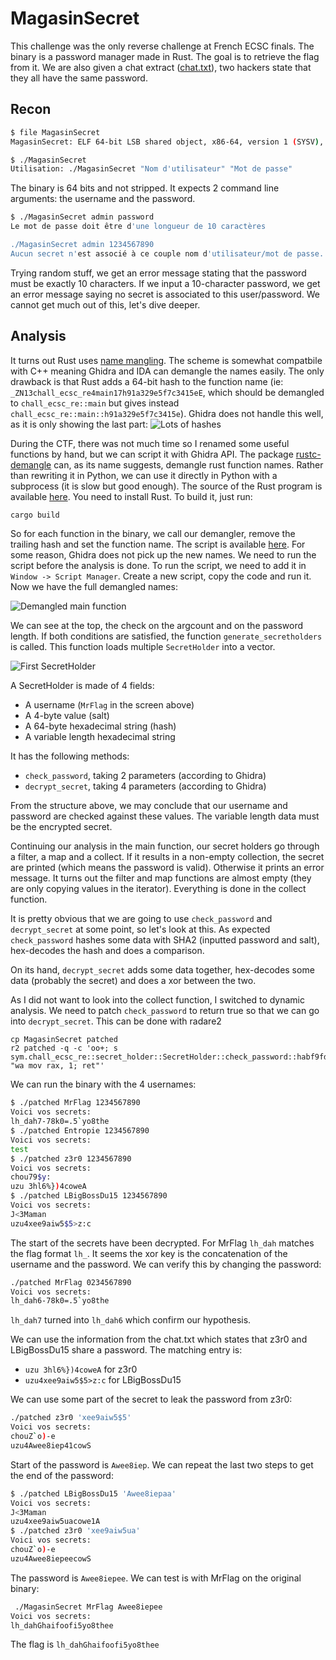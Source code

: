 MagasinSecret
===========================

This challenge was the only reverse challenge at French ECSC finals.
The binary is a password manager made in Rust. The goal is to retrieve the flag from it.
We are also given a chat extract ([chat.txt](chat.txt)), two hackers state that they all have the same password.

## Recon

```bash
$ file MagasinSecret
MagasinSecret: ELF 64-bit LSB shared object, x86-64, version 1 (SYSV), dynamically linked, interpreter /lib64/ld-linux-x86-64.so.2, for GNU/Linux 3.2.0, BuildID[sha1]=b188a66c1ae48f72aa61bfc8e4f1677424cf88b2, not stripped

$ ./MagasinSecret
Utilisation: ./MagasinSecret "Nom d'utilisateur" "Mot de passe"
```

The binary is 64 bits and not stripped. It expects 2 command line arguments: the username and the password.

```bash
$ ./MagasinSecret admin password
Le mot de passe doit être d'une longueur de 10 caractères

./MagasinSecret admin 1234567890
Aucun secret n'est associé à ce couple nom d'utilisateur/mot de passe.
```

Trying random stuff, we get an error message stating that the password must be exactly 10 characters.
If we input a 10-character password, we get an error message saying no secret is associated to this user/password.
We cannot get much out of this, let's dive deeper.

## Analysis

It turns out Rust uses [name mangling](https://en.wikipedia.org/wiki/Name_mangling). The scheme is somewhat compatbile with C++ meaning Ghidra and IDA can demangle the names easily.
The only drawback is that Rust adds a 64-bit hash to the function name (ie: `_ZN13chall_ecsc_re4main17h91a329e5f7c3415eE`, which should be demangled to `chall_ecsc_re::main` but gives instead `chall_ecsc_re::main::h91a329e5f7c3415e`). 
Ghidra does not handle this well, as it is only showing the last part:
![Lots of hashes](img/hash_everywhere.png)

During the CTF, there was not much time so I renamed some useful functions by hand, but we can script it with Ghidra API.
The package [rustc-demangle](https://github.com/alexcrichton/rustc-demangle) can, as its name suggests, demangle rust function names.
Rather than rewriting it in Python, we can use it directly in Python with a subprocess (it is slow but good enough). The source of the Rust program is available [here](demangler). You need to install Rust.
To build it, just run:
```bash
cargo build
```

So for each function in the binary, we call our demangler, remove the trailing hash and set the function name. The script is available [here](rust_rename.py). For some reason, Ghidra does not pick up the new names. We need to run the script before the analysis is done.
To run the script, we need to add it in `Window -> Script Manager`. Create a new script, copy the code and run it.
Now we have the full demangled names:

![Demangled main function](img/demangled_main.png)

We can see at the top, the check on the argcount and on the password length.
If both conditions are satisfied, the function `generate_secretholders` is called. 
This function loads multiple `SecretHolder` into a vector. 

![First SecretHolder](img/secret_holder.png)

A SecretHolder is made of 4 fields:
* A username (`MrFlag` in the screen above)
* A 4-byte value (salt)
* A 64-byte hexadecimal string (hash)
* A variable length hexadecimal string

It has the following methods:
* `check_password`, taking 2 parameters (according to Ghidra)
* `decrypt_secret`, taking 4 parameters (according to Ghidra)

From the structure above, we may conclude that our username and password are checked against these values. The variable length data must be the encrypted secret.

Continuing our analysis in the main function, our secret holders go through a filter, a map and a collect. If it results in a non-empty collection, the secret are printed (which means the password is valid). Otherwise it prints an error message.
It turns out the filter and map functions are almost empty (they are only copying values in the iterator). Everything is done in the collect function.

It is pretty obvious that we are going to use `check_password` and `decrypt_secret` at some point, so let's look at this.
As expected `check_password` hashes some data with SHA2 (inputted password and salt), hex-decodes the hash and does a comparison.

On its hand, `decrypt_secret` adds some data together, hex-decodes some data (probably the secret) and does a xor between the two.

As I did not want to look into the collect function, I switched to dynamic analysis. 
We need to patch `check_password` to return true so that we can go into `decrypt_secret`. This can be done with radare2

```
cp MagasinSecret patched
r2 patched -q -c 'oo+; s sym.chall_ecsc_re::secret_holder::SecretHolder::check_password::habf9fdd677886c4e; "wa mov rax, 1; ret"'
```

We can run the binary with the 4 usernames:

```bash
$ ./patched MrFlag 1234567890
Voici vos secrets:
lh_dah7-78k0=.5`yo8the
$ ./patched Entropie 1234567890
Voici vos secrets:
test
$ ./patched z3r0 1234567890
Voici vos secrets:
chou79$y:
uzu 3hl6%})4coweA
$ ./patched LBigBossDu15 1234567890
Voici vos secrets:
J<3Maman
uzu4xee9aiw5$5>z:c	
```

The start of the secrets have been decrypted. For MrFlag `lh_dah` matches the flag format `lh_`.
It seems the xor key is the concatenation of the username and the password. 
We can verify this by changing the password:

```bash
./patched MrFlag 0234567890
Voici vos secrets:
lh_dah6-78k0=.5`yo8the
```

`lh_dah7` turned into `lh_dah6` which confirm our hypothesis.

We can use the information from the chat.txt which states that z3r0 and LBigBossDu15 share a password.
The matching entry is:
* `uzu 3hl6%})4coweA` for z3r0
* `uzu4xee9aiw5$5>z:c` for LBigBossDu15

We can use some part of the secret to leak the password from z3r0:
```bash
./patched z3r0 'xee9aiw5$5'
Voici vos secrets:
chouZ`o)-e
uzu4Awee8iep41cowS
```

Start of the password is `Awee8iep`. We can repeat the last two steps to get the end of the password:

```bash
$ ./patched LBigBossDu15 'Awee8iepaa'
Voici vos secrets:
J<3Maman
uzu4xee9aiw5uacowe1A
$ ./patched z3r0 'xee9aiw5ua'
Voici vos secrets:
chouZ`o)-e
uzu4Awee8iepeecowS
```

The password is `Awee8iepee`. We can test is with MrFlag on the original binary:

```bash
 ./MagasinSecret MrFlag Awee8iepee
Voici vos secrets:
lh_dahGhaifoofi5yo8thee
```

The flag is `lh_dahGhaifoofi5yo8thee`
